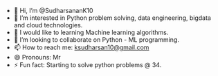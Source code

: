 - 👋 Hi, I’m @SudharsananK10
- 👀 I’m interested in Python problem solving, data engineering, bigdata and cloud technologies.
- 🌱 I would like to learning Machine learning algorithms.
- 💞️ I’m looking to collaborate on Python - ML programming.
- 📫 How to reach me: ksudharsan10@gmail.com
- 😄 Pronouns: Mr
- ⚡ Fun fact: Starting to solve python problems @ 34.

<!---
SudharsananK10/SudharsananK10 is a ✨ special ✨ repository because its `README.md` (this file) appears on your GitHub profile.
You can click the Preview link to take a look at your changes.
--->
